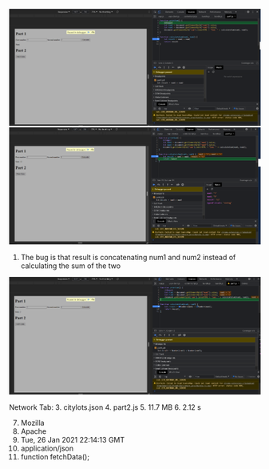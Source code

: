 ![debugger](debuggeractivated.png)
![expressionlist](watchexpression.png)
1. The bug is that result is concatenating num1 and num2 instead of calculating the sum of the two

![fix](fixed.png)

Network Tab:
3. citylots.json
4. part2.js
5. 11.7 MB
6. 2.12 s

7. Mozilla
8. Apache
9. Tue, 26 Jan 2021 22:14:13 GMT
10. application/json
11. function fetchData();
